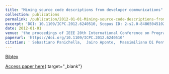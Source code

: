```yaml
---
title: "Mining source code descriptions from developer communications"
collection: publications
permalink: /publication/2012-01-01-Mining-source-code-descriptions-from-developer-communications
excerpt: 'DOI: 10.1109/ICPC.2012.6240510, Scopus ID: 2-s2.0-84865045102, Cited by: 45'
date: 2012-01-01
venue: 'the proceedings of IEEE 20th International Conference on Program Comprehension, ICPC 2012, Passau, Germany, June 11-13, 2012'
paperurl: 'https://doi.org/10.1109/ICPC.2012.6240510'
citation: ' Sebastiano Panichella,  Jairo Aponte,  Massimiliano Di Penta,  Andrian Marcus,  Gerardo Canfora, &quot;Mining source code descriptions from developer communications.&quot; the proceedings of IEEE 20th International Conference on Program Comprehension, ICPC 2012, Passau, Germany, June 11-13, 2012, 2012.'
---
```

[Bibtex](https://dblp.org/rec/bib/conf/iwpc/PanichellaAPMC12)

[Access paper here](https://doi.org/10.1109/ICPC.2012.6240510){:target="_blank"}
